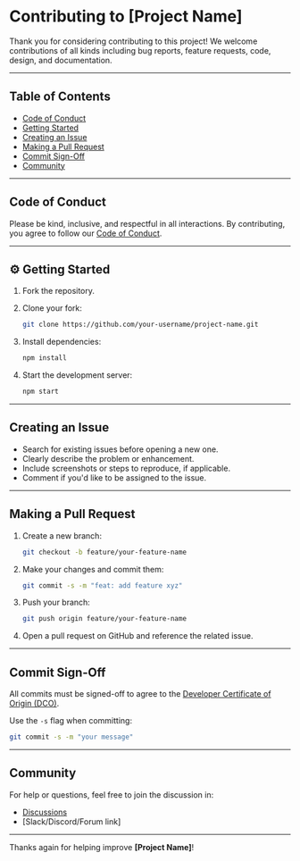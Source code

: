  
# Contributing to [Project Name]

Thank you for considering contributing to this project! We welcome contributions of all kinds including bug reports, feature requests, code, design, and documentation.

---

##  Table of Contents

- [Code of Conduct](#code-of-conduct)
- [Getting Started](#getting-started)
- [Creating an Issue](#creating-an-issue)
- [Making a Pull Request](#making-a-pull-request)
- [Commit Sign-Off](#commit-sign-off)
- [Community](#community)

---

##  Code of Conduct

Please be kind, inclusive, and respectful in all interactions. By contributing, you agree to follow our [Code of Conduct](CODE_OF_CONDUCT.md).

---

## ⚙️ Getting Started

1. Fork the repository.
2. Clone your fork:
   ```bash
   git clone https://github.com/your-username/project-name.git


3. Install dependencies:

   ```bash
   npm install
   ```
4. Start the development server:

   ```bash
   npm start
   ```

---

##  Creating an Issue

* Search for existing issues before opening a new one.
* Clearly describe the problem or enhancement.
* Include screenshots or steps to reproduce, if applicable.
* Comment if you'd like to be assigned to the issue.

---

##  Making a Pull Request

1. Create a new branch:

   ```bash
   git checkout -b feature/your-feature-name
   ```
2. Make your changes and commit them:

   ```bash
   git commit -s -m "feat: add feature xyz"
   ```
3. Push your branch:

   ```bash
   git push origin feature/your-feature-name
   ```
4. Open a pull request on GitHub and reference the related issue.

--- 

##  Commit Sign-Off

All commits must be signed-off to agree to the [Developer Certificate of Origin (DCO)](https://developercertificate.org).

Use the `-s` flag when committing:

```bash
git commit -s -m "your message"
```

---


##  Community

For help or questions, feel free to join the discussion in:

* [Discussions](https://github.com/[org]/[repo]/discussions)
* \[Slack/Discord/Forum link]

---

Thanks again for helping improve **\[Project Name]**!
 
